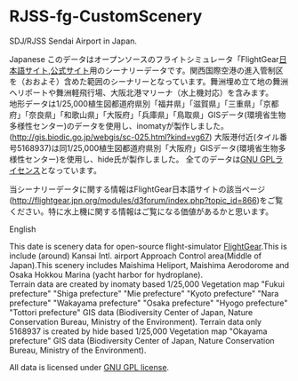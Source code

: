 # RJSS-fg-CustomScenery
SDJ/RJSS Sendai Airport in Japan.

Japanese
このデータはオープンソースのフライトシミュレータ「FlightGear[日本語サイト](http://flightgear.jpn.org/),[公式サイト](http://www.flightgear.org/)用のシーナリーデータです。関西国際空港の進入管制区を（おおよそ）含めた範囲のシーナリーとなっています。舞洲埋め立て地の舞洲ヘリポートや舞洲軽飛行場、大阪北港マリーナ（水上機対応）を含みます。  
地形データは1/25,000植生図都道府県別「福井県」「滋賀県」「三重県」「京都府」「奈良県」「和歌山県」「大阪府」「兵庫県」「鳥取県」GISデータ(環境省生物多様性センター)のデータを使用し、inomatyが製作しました。(http://gis.biodic.go.jp/webgis/sc-025.html?kind=vg67)
大阪港付近(タイル番号5168937)は同1/25,000植生図都道府県別「大阪府」GISデータ(環境省生物多様性センター)を使用し、hide氏が製作しました。
全てのデータは[GNU GPLライセンス](https://www.ipa.go.jp/files/000028332.html)となっています。


当シーナリーデータに関する情報はFlightGear日本語サイトの該当ページ(http://flightgear.jpn.org/modules/d3forum/index.php?topic_id=866)をご覧ください。特に水上機に関する情報はご覧になる価値があるかと思います。


English

This date is scenery data for open-source flight-simulator [FlightGear](http://www.flightgear.org/).This is include (around) Kansai Intl. airport Approach Control area(Middle of Japan).This scenery includes Maishima Heliport, Maishima Aerodorome and Osaka Hokkou Marina (yacht harbor for hydroplane).  
Terrain data are created by inomaty based 1/25,000 Vegetation map "Fukui prefecture" "Shiga prefecture" "Mie prefecture" "Kyoto prefecture" "Nara prefecture" "Wakayama prefecture" "Osaka prefecture" "Hyogo prefecture" "Tottori prefecture" GIS data (Biodiversity Center of Japan, Nature Conservation Bureau, Ministry of the Environment).
Terrain data only 5168937 is created by hide based 1/25,000 Vegetation map "Okayama prefecture" GIS data (Biodiversity Center of Japan, Nature Conservation Bureau, Ministry of the Environment).

All data is licensed under [GNU GPL license](http://www.gnu.org/licenses/gpl-3.0.en.html).

